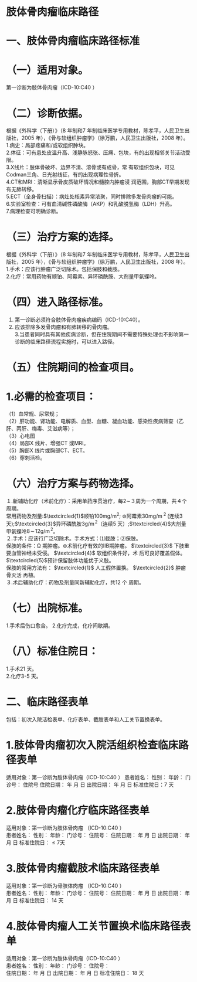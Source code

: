 # 肢体骨肉瘤临床路径  
# 一、肢体骨肉瘤临床路径标准  
# （一）适用对象。  
第一诊断为肢体骨肉瘤（ICD-10:C40 ）  
# （二）诊断依据。  
根据《外科学（下册）》（8 年制和7 年制临床医学专用教材，陈孝平，人民卫生出版社，2005 年），《骨与软组织肿瘤学》（徐万鹏，人民卫生出版社，2008 年）。  
1.病史：局部疼痛和/或软组织肿块。  
2.体征：可有患处皮温升高、浅静脉怒张、压痛、包块，有的出现相邻关节活动受限。  
3.X线片：肢体骨破坏、边界不清、溶骨或有成骨，常 有软组织包块，可见Codman三角、日光射线征，有的出现病理性骨折。  
4.CT和MRI：清晰显示骨皮质破坏情况和髓腔内肿瘤浸 润范围，胸部CT早期发现有无肺转移。  
5.ECT（全身骨扫描）：病灶处核素异常浓聚，同时排除多发骨肉瘤的可能。  
6.实验室检查：可有血清碱性磷酸酶（AKP）和乳酸脱氢酶（LDH）升高。  
7.病理检查可明确诊断。  
# （三）治疗方案的选择。  
根据《外科学（下册）》（8 年制和7 年制临床医学专用教材，陈孝平，人民卫生出版社，2005 年），《骨与软组织肿瘤学》（徐万鹏，人民卫生出版社，2008 年）。  
1.手术：应该行肿瘤广泛切除术。包括保肢和截肢。  
2.化疗：常用药物有顺铂、阿霉素、异环磷酰胺、大剂量甲氨蝶呤。  
# （四）进入路径标准。  
1. 第一诊断必须符合肢体骨肉瘤疾病编码（ICD-10:C40）。  
2. 应该排除多发骨肉瘤和有肺转移的骨肉瘤。  
3.当患者同时具有其他疾病诊断，但在住院期间不需要特殊处理也不影响第一诊断的临床路径流程实施时，可以进入路径。  
# （五）住院期间的检查项目。  
# 1.必需的检查项目：  
（1）血常规、尿常规；  
（2）肝功能、肾功能、电解质、血型、血糖、凝血功能、感染性疾病筛查（乙肝、丙肝、梅毒、艾滋病等）；  
（3）心电图  
（4）局部X 线片、增强CT 或MRI。  
（5）胸部X 线片或胸部CT、ECT。  
（6）穿刺活检。  
# （六）治疗方案与药物选择。  
１.新辅助化疗（术前化疗）：采用单药序贯治疗，每$2\sim$３周为一个周期，共４个周期。  
常用药物及剂量:$\textcircled{1}$顺铂$100\mathrm{{mg/m^{2}};}$ $\circledcirc$阿霉素$30\mathrm{{mg/m}^{\mathrm{~2~}}}$(连续3 天);$\textcircled{3}$异环磷酰胺$\mathrm{3g/m^{\,2}}$（连续5 天）;$\textcircled{4}$大剂量甲氨蝶呤$8\!\sim\!12\mathrm{g}/\mathrm{m}^{\,2}$。  
２.手术：应该行广泛切除术。手术方式：⑴截肢；⑵保肢。  
保肢的条件：$\mathrm{\Omega}$ 期肿瘤。$\circledcirc$术前化疗有效的IIB期肿瘤。 $\textcircled{3}$ 下肢重要血管神经未受侵。 $\textcircled{4}$ 软组织条件好，术 后可良好覆盖假体。$\textcircled{5}$预计保留肢体功能优于义肢。  
保肢的常用方法有： $\textcircled{1}$ 人工假体置换。 $\textcircled{2}$ 肿瘤骨灭活 再植。  
３.术后辅助化疗：药物及剂量同新辅助化疗，共12 个 周期。  
# （七）出院标准。  
1.手术后伤口愈合。 2.化疗完成，化疗间歇期。  
# （八）标准住院日：  
1.手术21 天。  
2.化疗3-5 天。  
# 二、临床路径表单  
包括：初次入院活检表单、化疗表单、截肢表单和人工关节置换表单。  
# 1.肢体骨肉瘤初次入院活组织检查临床路径表单  
适用对象：第一诊断为肢体骨肉瘤（ICD-10:C40 ） 患者姓名：       性别：     年龄：      门诊号：        住院号          住院日期：     年  月  日   出院日期：   年  月  日     标准住院日：7 天  
# 2.肢体骨肉瘤化疗临床路径表单  
适用对象：第一诊断为肢体骨肉瘤 （ICD-10:C40 ）  
患者姓名：       性别：       年龄：       门诊号：         住院号：              住院日期：   年   月   日     出院日期：   年   月   日     标准住院日：${\leqslant}7$天  
# 3.肢体骨肉瘤截肢术临床路径表单  
适用对象：第一诊断为骨肢体肉瘤 （ICD-10:C40 ）  
患者姓名：       性别：       年龄：       门诊号：         住院号：            住院日期：   年   月   日     出院日期：   年   月   日     标准住院日： 14     天  
# 4.肢体骨肉瘤人工关节置换术临床路径表单  
适用对象：第一诊断为肢体骨肉瘤（ICD-10:C40 ）  
患者姓名：       性别：       年龄：       门诊号：         住院号：  
住院日期：   年   月   日     出院日期：   年   月   日     标准住院日： 18     天  
